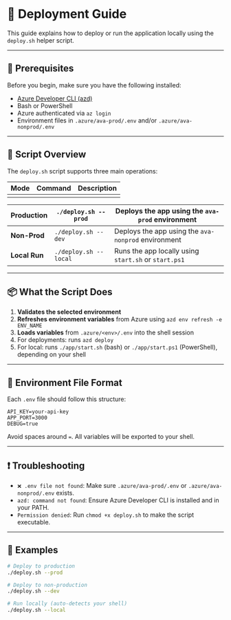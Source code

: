 # 🚀 Deployment Guide

This guide explains how to deploy or run the application locally using the `deploy.sh` helper script.

---

## 🔧 Prerequisites

Before you begin, make sure you have the following installed:

- [Azure Developer CLI (azd)](https://learn.microsoft.com/en-us/azure/developer/azure-developer-cli/)
- Bash or PowerShell
- Azure authenticated via `az login`
- Environment files in `.azure/ava-prod/.env` and/or `.azure/ava-nonprod/.env`

---

## 📂 Script Overview

The `deploy.sh` script supports three main operations:

| Mode | Command | Description |
| ---- | ------- | ----------- |
|      |         |             |

| **Production** | `./deploy.sh --prod`  | Deploys the app using the `ava-prod` environment     |
| -------------- | --------------------- | ---------------------------------------------------- |
| **Non-Prod**   | `./deploy.sh --dev`   | Deploys the app using the `ava-nonprod` environment  |
| **Local Run**  | `./deploy.sh --local` | Runs the app locally using `start.sh` or `start.ps1` |

---

## 📦 What the Script Does

1. **Validates the selected environment**
2. **Refreshes environment variables** from Azure using `azd env refresh -e ENV_NAME`
3. **Loads variables** from `.azure/<env>/.env` into the shell session
4. For deployments: runs `azd deploy`
5. For local: runs `./app/start.sh` (bash) or `./app/start.ps1` (PowerShell), depending on your shell

---

## 📝 Environment File Format

Each `.env` file should follow this structure:

```env
API_KEY=your-api-key
APP_PORT=3000
DEBUG=true
```

Avoid spaces around `=`. All variables will be exported to your shell.

---

## ❗ Troubleshooting

- `❌ .env file not found`: Make sure `.azure/ava-prod/.env` or `.azure/ava-nonprod/.env` exists.
- `azd: command not found`: Ensure Azure Developer CLI is installed and in your PATH.
- `Permission denied`: Run `chmod +x deploy.sh` to make the script executable.

---

## 🧪 Examples

```bash
# Deploy to production
./deploy.sh --prod

# Deploy to non-production
./deploy.sh --dev

# Run locally (auto-detects your shell)
./deploy.sh --local
```

